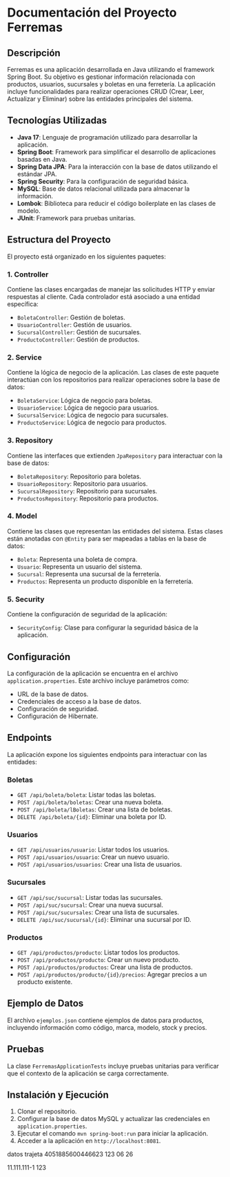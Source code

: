 # Documentación del Proyecto Ferremas

## Descripción
Ferremas es una aplicación desarrollada en Java utilizando el framework Spring Boot. Su objetivo es gestionar información relacionada con productos, usuarios, sucursales y boletas en una ferretería. La aplicación incluye funcionalidades para realizar operaciones CRUD (Crear, Leer, Actualizar y Eliminar) sobre las entidades principales del sistema.

## Tecnologías Utilizadas
- **Java 17**: Lenguaje de programación utilizado para desarrollar la aplicación.
- **Spring Boot**: Framework para simplificar el desarrollo de aplicaciones basadas en Java.
- **Spring Data JPA**: Para la interacción con la base de datos utilizando el estándar JPA.
- **Spring Security**: Para la configuración de seguridad básica.
- **MySQL**: Base de datos relacional utilizada para almacenar la información.
- **Lombok**: Biblioteca para reducir el código boilerplate en las clases de modelo.
- **JUnit**: Framework para pruebas unitarias.

## Estructura del Proyecto
El proyecto está organizado en los siguientes paquetes:

### 1. **Controller**
Contiene las clases encargadas de manejar las solicitudes HTTP y enviar respuestas al cliente. Cada controlador está asociado a una entidad específica:
- `BoletaController`: Gestión de boletas.
- `UsuarioController`: Gestión de usuarios.
- `SucursalController`: Gestión de sucursales.
- `ProductoController`: Gestión de productos.

### 2. **Service**
Contiene la lógica de negocio de la aplicación. Las clases de este paquete interactúan con los repositorios para realizar operaciones sobre la base de datos:
- `BoletaService`: Lógica de negocio para boletas.
- `UsuarioService`: Lógica de negocio para usuarios.
- `SucursalService`: Lógica de negocio para sucursales.
- `ProductoService`: Lógica de negocio para productos.

### 3. **Repository**
Contiene las interfaces que extienden `JpaRepository` para interactuar con la base de datos:
- `BoletaRepository`: Repositorio para boletas.
- `UsuarioRepository`: Repositorio para usuarios.
- `SucursalRepository`: Repositorio para sucursales.
- `ProductosRepository`: Repositorio para productos.

### 4. **Model**
Contiene las clases que representan las entidades del sistema. Estas clases están anotadas con `@Entity` para ser mapeadas a tablas en la base de datos:
- `Boleta`: Representa una boleta de compra.
- `Usuario`: Representa un usuario del sistema.
- `Sucursal`: Representa una sucursal de la ferretería.
- `Productos`: Representa un producto disponible en la ferretería.

### 5. **Security**
Contiene la configuración de seguridad de la aplicación:
- `SecurityConfig`: Clase para configurar la seguridad básica de la aplicación.

## Configuración
La configuración de la aplicación se encuentra en el archivo `application.properties`. Este archivo incluye parámetros como:
- URL de la base de datos.
- Credenciales de acceso a la base de datos.
- Configuración de seguridad.
- Configuración de Hibernate.

## Endpoints
La aplicación expone los siguientes endpoints para interactuar con las entidades:

### Boletas
- `GET /api/boleta/boleta`: Listar todas las boletas.
- `POST /api/boleta/boletas`: Crear una nueva boleta.
- `POST /api/boleta/lBoletas`: Crear una lista de boletas.
- `DELETE /api/boleta/{id}`: Eliminar una boleta por ID.

### Usuarios
- `GET /api/usuarios/usuario`: Listar todos los usuarios.
- `POST /api/usuarios/usuario`: Crear un nuevo usuario.
- `POST /api/usuarios/usuarios`: Crear una lista de usuarios.

### Sucursales
- `GET /api/suc/sucursal`: Listar todas las sucursales.
- `POST /api/suc/sucursal`: Crear una nueva sucursal.
- `POST /api/suc/sucursales`: Crear una lista de sucursales.
- `DELETE /api/suc/sucursal/{id}`: Eliminar una sucursal por ID.

### Productos
- `GET /api/productos/producto`: Listar todos los productos.
- `POST /api/productos/producto`: Crear un nuevo producto.
- `POST /api/productos/productos`: Crear una lista de productos.
- `POST /api/productos/producto/{id}/precios`: Agregar precios a un producto existente.

## Ejemplo de Datos
El archivo `ejemplos.json` contiene ejemplos de datos para productos, incluyendo información como código, marca, modelo, stock y precios.

## Pruebas
La clase `FerremasApplicationTests` incluye pruebas unitarias para verificar que el contexto de la aplicación se carga correctamente.

## Instalación y Ejecución
1. Clonar el repositorio.
2. Configurar la base de datos MySQL y actualizar las credenciales en `application.properties`.
3. Ejecutar el comando `mvn spring-boot:run` para iniciar la aplicación.
4. Acceder a la aplicación en `http://localhost:8081`.



datos trajeta 
4051885600446623 
123
06 26

11.111.111-1
123